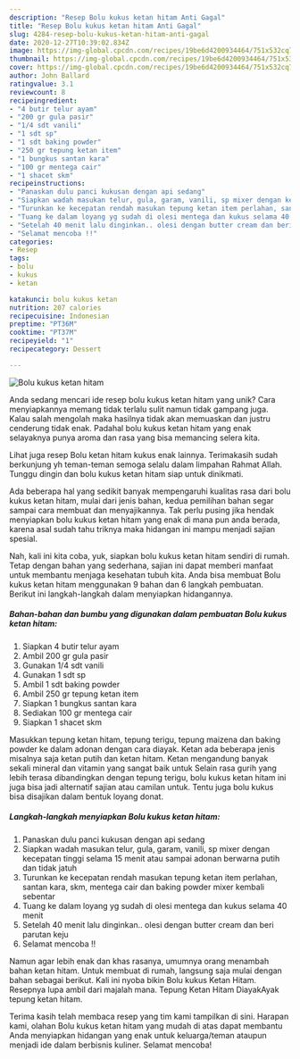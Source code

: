 ```yaml
---
description: "Resep Bolu kukus ketan hitam Anti Gagal"
title: "Resep Bolu kukus ketan hitam Anti Gagal"
slug: 4284-resep-bolu-kukus-ketan-hitam-anti-gagal
date: 2020-12-27T10:39:02.834Z
image: https://img-global.cpcdn.com/recipes/19be6d4200934464/751x532cq70/bolu-kukus-ketan-hitam-foto-resep-utama.jpg
thumbnail: https://img-global.cpcdn.com/recipes/19be6d4200934464/751x532cq70/bolu-kukus-ketan-hitam-foto-resep-utama.jpg
cover: https://img-global.cpcdn.com/recipes/19be6d4200934464/751x532cq70/bolu-kukus-ketan-hitam-foto-resep-utama.jpg
author: John Ballard
ratingvalue: 3.1
reviewcount: 8
recipeingredient:
- "4 butir telur ayam"
- "200 gr gula pasir"
- "1/4 sdt vanili"
- "1 sdt sp"
- "1 sdt baking powder"
- "250 gr tepung ketan item"
- "1 bungkus santan kara"
- "100 gr mentega cair"
- "1 shacet skm"
recipeinstructions:
- "Panaskan dulu panci kukusan dengan api sedang"
- "Siapkan wadah masukan telur, gula, garam, vanili, sp mixer dengan kecepatan tinggi selama 15 menit atau sampai adonan berwarna putih dan tidak jatuh"
- "Turunkan ke kecepatan rendah masukan tepung ketan item perlahan, santan kara, skm, mentega cair dan baking powder mixer kembali sebentar"
- "Tuang ke dalam loyang yg sudah di olesi mentega dan kukus selama 40 menit"
- "Setelah 40 menit lalu dinginkan.. olesi dengan butter cream dan beri parutan keju"
- "Selamat mencoba !!"
categories:
- Resep
tags:
- bolu
- kukus
- ketan

katakunci: bolu kukus ketan 
nutrition: 207 calories
recipecuisine: Indonesian
preptime: "PT36M"
cooktime: "PT37M"
recipeyield: "1"
recipecategory: Dessert

---
```



![Bolu kukus ketan hitam](https://img-global.cpcdn.com/recipes/19be6d4200934464/751x532cq70/bolu-kukus-ketan-hitam-foto-resep-utama.jpg)

Anda sedang mencari ide resep bolu kukus ketan hitam yang unik? Cara menyiapkannya memang tidak terlalu sulit namun tidak gampang juga. Kalau salah mengolah maka hasilnya tidak akan memuaskan dan justru cenderung tidak enak. Padahal bolu kukus ketan hitam yang enak selayaknya punya aroma dan rasa yang bisa memancing selera kita.

Lihat juga resep Bolu ketan hitam kukus enak lainnya. Terimakasih sudah berkunjung yh teman-teman semoga selalu dalam limpahan Rahmat Allah. Tunggu dingin dan bolu kukus ketan hitam siap untuk dinikmati.

Ada beberapa hal yang sedikit banyak mempengaruhi kualitas rasa dari bolu kukus ketan hitam, mulai dari jenis bahan, kedua pemilihan bahan segar sampai cara membuat dan menyajikannya. Tak perlu pusing jika hendak menyiapkan bolu kukus ketan hitam yang enak di mana pun anda berada, karena asal sudah tahu triknya maka hidangan ini mampu menjadi sajian spesial.


Nah, kali ini kita coba, yuk, siapkan bolu kukus ketan hitam sendiri di rumah. Tetap dengan bahan yang sederhana, sajian ini dapat memberi manfaat untuk membantu menjaga kesehatan tubuh kita. Anda bisa membuat Bolu kukus ketan hitam menggunakan 9 bahan dan 6 langkah pembuatan. Berikut ini langkah-langkah dalam menyiapkan hidangannya.

<!--inarticleads1-->

##### Bahan-bahan dan bumbu yang digunakan dalam pembuatan Bolu kukus ketan hitam:

1. Siapkan 4 butir telur ayam
1. Ambil 200 gr gula pasir
1. Gunakan 1/4 sdt vanili
1. Gunakan 1 sdt sp
1. Ambil 1 sdt baking powder
1. Ambil 250 gr tepung ketan item
1. Siapkan 1 bungkus santan kara
1. Sediakan 100 gr mentega cair
1. Siapkan 1 shacet skm


Masukkan tepung ketan hitam, tepung terigu, tepung maizena dan baking powder ke dalam adonan dengan cara diayak. Ketan ada beberapa jenis misalnya saja ketan putih dan ketan hitam. Ketan mengandung banyak sekali mineral dan vitamin yang sangat baik untuk Selain rasa gurih yang lebih terasa dibandingkan dengan tepung terigu, bolu kukus ketan hitam ini juga bisa jadi alternatif sajian atau camilan untuk. Tentu juga bolu kukus bisa disajikan dalam bentuk loyang donat. 

<!--inarticleads2-->

##### Langkah-langkah menyiapkan Bolu kukus ketan hitam:

1. Panaskan dulu panci kukusan dengan api sedang
1. Siapkan wadah masukan telur, gula, garam, vanili, sp mixer dengan kecepatan tinggi selama 15 menit atau sampai adonan berwarna putih dan tidak jatuh
1. Turunkan ke kecepatan rendah masukan tepung ketan item perlahan, santan kara, skm, mentega cair dan baking powder mixer kembali sebentar
1. Tuang ke dalam loyang yg sudah di olesi mentega dan kukus selama 40 menit
1. Setelah 40 menit lalu dinginkan.. olesi dengan butter cream dan beri parutan keju
1. Selamat mencoba !!


Namun agar lebih enak dan khas rasanya, umumnya orang menambah bahan ketan hitam. Untuk membuat di rumah, langsung saja mulai dengan bahan sebagai berikut. Kali ini nyoba bikin Bolu kukus Ketan Hitam. Resepnya lupa ambil dari majalah mana. Tepung Ketan Hitam DiayakAyak tepung ketan hitam. 

Terima kasih telah membaca resep yang tim kami tampilkan di sini. Harapan kami, olahan Bolu kukus ketan hitam yang mudah di atas dapat membantu Anda menyiapkan hidangan yang enak untuk keluarga/teman ataupun menjadi ide dalam berbisnis kuliner. Selamat mencoba!
